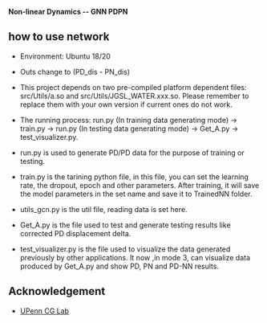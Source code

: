 **Non-linear Dynamics -- GNN PDPN**

## how to use network

* Environment: Ubuntu 18/20

* Outs change to (PD_dis - PN_dis)

* This project depends on two pre-compiled platform dependent files: src/Utils/a.so and src/Utils/JGSL_WATER.xxx.so. Please remember to replace them with your own version if current ones do not work.

* The running process: run.py (In training data generating mode) -> train.py -> run.py (In testing data generating mode) -> Get_A.py -> test_visualizer.py.

* run.py is used to generate PD/PD data for the purpose of training or testing.

* train.py is the tarining python file, in this file, you can set the learning rate, the dropout, epoch and other parameters. After training, it will save the model parameters in the set name and save it to TrainedNN folder.

* utils_gcn.py is the util file, reading data is set here.

* Get_A.py is the file used to test and generate testing results like corrected PD displacement delta.

* test_visualizer.py is the file used to visualize the data generated previously by other applications. It now ,in mode 3, can visualize data produced by Get_A.py and show PD, PN and PD-NN results. 

## Acknowledgement

* [UPenn CG Lab](http://cg.cis.upenn.edu/)

